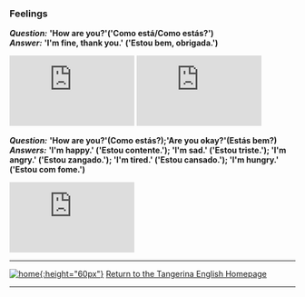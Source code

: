 ### Feelings

***Question:*** **'How are you?'('Como está/Como estás?')**  
***Answer:*** **'I'm fine, thank you.' ('Estou bem, obrigada.')**

<iframe width="220" height="124" src="https://www.youtube.com/embed/LxhOv3KnfA8" frameborder="0" allow="accelerometer; autoplay; clipboard-write; encrypted-media; gyroscope; picture-in-picture" allowfullscreen></iframe> <iframe width="220" height="124" src="https://www.youtube.com/embed/-1LCP13YUu0" frameborder="0" allow="accelerometer; autoplay; clipboard-write; encrypted-media; gyroscope; picture-in-picture" allowfullscreen></iframe>   

***Question:*** **'How are you?'(Como estás?);'Are you okay?'(Estás bem?)**  
***Answers:*** **'I'm happy.' ('Estou contente.'); 'I'm sad.' ('Estou triste.'); 'I'm angry.' ('Estou zangado.'); 'I'm tired.' ('Estou cansado.'); 'I'm hungry.' ('Estou com fome.')**

<iframe width="220" height="124" src="https://www.youtube.com/embed/fMR8Hr9Xby4" frameborder="0" allow="accelerometer; autoplay; clipboard-write; encrypted-media; gyroscope; picture-in-picture" allowfullscreen></iframe>  

***
[![home](https://1blockatatime.github.io/English/images/home.png){:height="60px"}](https://tangerina-pt.github.io/English) [Return to the Tangerina English Homepage](https://tangerina-pt.github.io/English)

***

